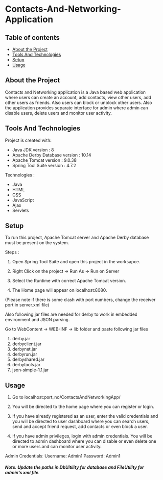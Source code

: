 # Contacts-And-Networking-Application

## Table of contents
* [About the Project](#about-the-project)
* [Tools And Technologies](#tools-and-technologies)
* [Setup](#setup)
* [Usage](#usage)


## About the Project
 Contacts and Networking application is a Java based web application where users can create an account, add contacts, view other users, add other users as friends. Also users can block or unblock other users. Also the application provides separate interface for admin where admin can disable users, delete users and monitor user activity.
	
## Tools And Technologies
Project is created with:
* Java JDK version : 8
* Apache Derby Database version : 10.14
* Apache Tomcat version : 9.0.38
* Spring Tool Suite version : 4.7.2

Technologies : 
* Java
* HTML
* CSS
* JavaScript
* Ajax
* Servlets
	
## Setup
To run this project, Apache Tomcat server and Apache Derby database must be present on the system.

Steps :
1) Open Spring Tool Suite and open this project in the worksapce.

2) Right Click on the project -> Run As -> Run on Server

3) Select the Runtime with correct Apache Tomcat version.

4) The Home page will appear on localhost:8080.

(Please note if there is some clash with port numbers, change the receiver port in server.xml file)

Also following jar files are needed for derby to work in embedded environment and JSON parsing.

Go to WebContent -> WEB-INF -> lib folder and paste following jar files 
1) derby.jar
2) derbyclient.jar
3) derbynet.jar
4) derbyrun.jar
5) derbyshared.jar
6) derbytools.jar
7) json-simple-1.1.jar

## Usage
1) Go to localhost:port_no/ContactsAndNetworkingApp/

2) You will be directed to the home page where you can register or login.

3) If you have already registered as an user, enter the valid credentials and you will be directed to user dashboard where you can search users, send and accept friend request, add contacts or even block a user.

4) If you have admin privileges, login with admin credentials. You will be directed to admin dashboard where you can disable or even delete one or more users and can monitor user activity.

Admin Credentials:
Username: Admin1
Password: Admin1

##### Note: Update the paths in DbUitility for database and FileUtility for admin's xml file.
